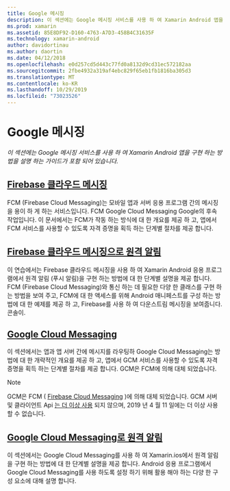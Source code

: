 ```yaml
---
title: Google 메시징
description: 이 섹션에는 Google 메시징 서비스를 사용 하 여 Xamarin Android 앱을 구현 하는 방법을 설명 하는 가이드가 포함 되어 있습니다.
ms.prod: xamarin
ms.assetid: 85E8DF92-D160-4763-A7D3-458B4C31635F
ms.technology: xamarin-android
author: davidortinau
ms.author: daortin
ms.date: 04/12/2018
ms.openlocfilehash: e0d257cd5d443c77fd0a8132d9cd31ec572182aa
ms.sourcegitcommit: 2fbe4932a319af4ebc829f65eb1fb1816ba305d3
ms.translationtype: MT
ms.contentlocale: ko-KR
ms.lasthandoff: 10/29/2019
ms.locfileid: "73023526"
---
```

# <a name="google-messaging"></a>Google 메시징

_이 섹션에는 Google 메시징 서비스를 사용 하 여 Xamarin Android 앱을 구현 하는 방법을 설명 하는 가이드가 포함 되어 있습니다._

## <a name="firebase-cloud-messagingfirebase-cloud-messagingmd"></a>[Firebase 클라우드 메시징](firebase-cloud-messaging.md)

FCM (Firebase Cloud Messaging)는 모바일 앱과 서버 응용 프로그램 간의 메시징을 용이 하 게 하는 서비스입니다. FCM Google Cloud Messaging Google의 후속 작업입니다. 이 문서에서는 FCM가 작동 하는 방식에 대 한 개요를 제공 하 고, 앱에서 FCM 서비스를 사용할 수 있도록 자격 증명을 획득 하는 단계별 절차를 제공 합니다.

## <a name="remote-notifications-with-firebase-cloud-messagingremote-notifications-with-fcmmd"></a>[Firebase 클라우드 메시징으로 원격 알림](remote-notifications-with-fcm.md)

이 연습에서는 Firebase 클라우드 메시징을 사용 하 여 Xamarin Android 응용 프로그램에서 원격 알림 (푸시 알림)을 구현 하는 방법에 대 한 단계별 설명을 제공 합니다. FCM (Firebase Cloud Messaging)와 통신 하는 데 필요한 다양 한 클래스를 구현 하는 방법을 보여 주고, FCM에 대 한 액세스를 위해 Android 매니페스트를 구성 하는 방법에 대 한 예제를 제공 하 고, Firebase를 사용 하 여 다운스트림 메시징을 보여줍니다. 콘솔이.

## <a name="google-cloud-messaginggoogle-cloud-messagingmd"></a>[Google Cloud Messaging](google-cloud-messaging.md)

이 섹션에서는 앱과 앱 서버 간에 메시지를 라우팅하 Google Cloud Messaging는 방법에 대 한 개략적인 개요를 제공 하 고, 앱에서 GCM 서비스를 사용할 수 있도록 자격 증명을 획득 하는 단계별 절차를 제공 합니다. GCM은 FCM에 의해 대체 되었습니다.

> [!NOTE]
> GCM은 FCM ( [Firebase Cloud Messaging](~/android/data-cloud/google-messaging/firebase-cloud-messaging.md) )에 의해 대체 되었습니다.
> GCM 서버 및 클라이언트 Api [는 더 이상 사용](https://firebase.googleblog.com/2018/04/time-to-upgrade-from-gcm-to-fcm.html) 되지 않으며, 2019 년 4 월 11 일에는 더 이상 사용할 수 없습니다.

## <a name="remote-notifications-with-google-cloud-messagingremote-notifications-with-gcmmd"></a>[Google Cloud Messaging로 원격 알림](remote-notifications-with-gcm.md)

이 섹션에서는 Google Cloud Messaging를 사용 하 여 Xamarin.ios에서 원격 알림을 구현 하는 방법에 대 한 단계별 설명을 제공 합니다.
Android 응용 프로그램에서 Google Cloud Messaging를 사용 하도록 설정 하기 위해 활용 해야 하는 다양 한 구성 요소에 대해 설명 합니다.
